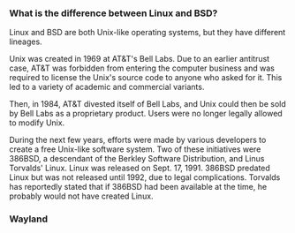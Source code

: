 ### What is the difference between Linux and BSD?

Linux and BSD are both Unix-like operating systems, but they have different lineages.

Unix was created in 1969 at AT&T's Bell Labs. Due to an earlier antitrust case, AT&T was forbidden from entering the computer business and was required to license the Unix's source code to anyone who asked for it. This led to a variety of academic and commercial variants.

Then, in 1984, AT&T divested itself of Bell Labs, and Unix could then be sold by Bell Labs as a proprietary product. Users were no longer legally allowed to modify Unix.

During the next few years, efforts were made by various developers to create a free Unix-like software system. Two of these initiatives were 386BSD, a descendant of the Berkley Software Distribution, and Linus Torvalds' Linux. Linux was released on Sept. 17, 1991. 386BSD predated Linux but was not released until 1992, due to legal complications. Torvalds has reportedly stated that if 386BSD had been available at the time, he probably would not have created Linux.

### Wayland

